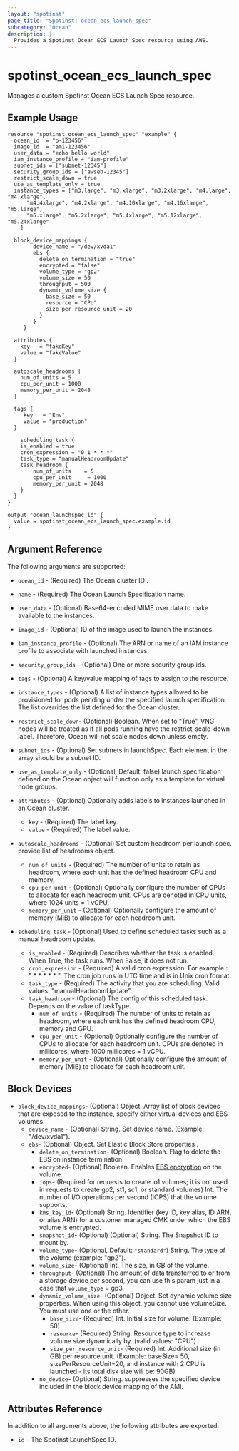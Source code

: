```yaml
---
layout: "spotinst"
page_title: "Spotinst: ocean_ecs_launch_spec"
subcategory: "Ocean"
description: |-
  Provides a Spotinst Ocean ECS Launch Spec resource using AWS.
---
```


# spotinst\_ocean\_ecs\_launch\_spec

Manages a custom Spotinst Ocean ECS Launch Spec resource.

## Example Usage

```hcl
resource "spotinst_ocean_ecs_launch_spec" "example" {
  ocean_id  = "o-123456"
  image_id  = "ami-123456"
  user_data = "echo hello world"
  iam_instance_profile = "iam-profile"
  subnet_ids = ["subnet-12345"]
  security_group_ids = ["awseb-12345"]
  restrict_scale_down = true
  use_as_template_only = true
  instance_types = ["m3.large", "m3.xlarge", "m3.2xlarge", "m4.large", "m4.xlarge",
      "m4.4xlarge", "m4.2xlarge", "m4.10xlarge", "m4.16xlarge", "m5.large", 
      "m5.xlarge", "m5.2xlarge", "m5.4xlarge", "m5.12xlarge", "m5.24xlarge"
    ]
  
  block_device_mappings {
        device_name = "/dev/xvda1"
        ebs {
          delete_on_termination = "true"
          encrypted = "false"
          volume_type = "gp2"
          volume_size = 50
          throughput = 500
          dynamic_volume_size {
            base_size = 50
            resource = "CPU"
            size_per_resource_unit = 20
          }
        }
     }

  attributes {
    key   = "fakeKey"
    value = "fakeValue"
  }
  
  autoscale_headrooms {
    num_of_units = 5
    cpu_per_unit = 1000
    memory_per_unit = 2048
  }

  tags {
     key   = "Env"
     value = "production"
  }
  
    scheduling_task {
    is_enabled = true
    cron_expression = "0 1 * * *"
    task_type = "manualHeadroomUpdate"
    task_headroom {
        num_of_units    = 5
        cpu_per_unit     = 1000
        memory_per_unit = 2048
    }
  } 
}
```
```
output "ocean_launchspec_id" {
  value = spotinst_ocean_ecs_launch_spec.example.id
}
```

## Argument Reference

The following arguments are supported:

* `ocean_id`  - (Required) The Ocean cluster ID .
* `name`      - (Required) The Ocean Launch Specification name. 
* `user_data` - (Optional) Base64-encoded MIME user data to make available to the instances.
* `image_id`  - (Optional) ID of the image used to launch the instances.
* `iam_instance_profile` - (Optional) The ARN or name of an IAM instance profile to associate with launched instances.
* `security_group_ids` - (Optional) One or more security group ids.
* `tags` - (Optional) A key/value mapping of tags to assign to the resource.
* `instance_types` - (Optional) A list of instance types allowed to be provisioned for pods pending under the specified launch specification. The list overrides the list defined for the Ocean cluster.
* `restrict_scale_down`- (Optional) Boolean. When set to “True”, VNG nodes will be treated as if all pods running have the restrict-scale-down label. Therefore, Ocean will not scale nodes down unless empty.
* `subnet_ids` - (Optional) Set subnets in launchSpec. Each element in the array should be a subnet ID.
* `use_as_template_only` - (Optional, Default: false) launch specification defined on the Ocean object will function only as a template for virtual node groups.

* `attributes` - (Optional) Optionally adds labels to instances launched in an Ocean cluster.
    * `key` - (Required) The label key.
    * `value` - (Required) The label value.

* `autoscale_headrooms` - (Optional) Set custom headroom per launch spec. provide list of headrooms object.
    * `num_of_units` - (Required) The number of units to retain as headroom, where each unit has the defined headroom CPU and memory.
    * `cpu_per_unit` - (Optional) Optionally configure the number of CPUs to allocate for each headroom unit. CPUs are denoted in CPU units, where 1024 units = 1 vCPU.
    * `memory_per_unit` - (Optional) Optionally configure the amount of memory (MiB) to allocate for each headroom unit.

* `scheduling_task` - (Optional) Used to define scheduled tasks such as a manual headroom update.
    * `is_enabled` - (Required) Describes whether the task is enabled. When True, the task runs. When False, it does not run.
    * `cron_expression` - (Required) A valid cron expression. For example : " * * * * * ". The cron job runs in UTC time and is in Unix cron format.
    * `task_type` - (Required) The activity that you are scheduling. Valid values: "manualHeadroomUpdate".
    * `task_headroom` - (Optional) The config of this scheduled task. Depends on the value of taskType.
        * `num_of_units` - (Required) The number of units to retain as headroom, where each unit has the defined headroom CPU, memory and GPU.
        * `cpu_per_unit` - (Optional) Optionally configure the number of CPUs to allocate for each headroom unit. CPUs are denoted in millicores, where 1000 millicores = 1 vCPU.
        * `memory_per_unit` - (Optional) Optionally configure the amount of memory (MiB) to allocate for each headroom unit.

<a id="block-devices"></a>
## Block Devices
* `block_device_mappings`- (Optional) Object. Array list of block devices that are exposed to the instance, specify either virtual devices and EBS volumes.   
    * `device_name` - (Optional) String. Set device name. (Example: "/dev/xvda1").
    * `ebs`- (Optional) Object. Set Elastic Block Store properties .
        * `delete_on_termination`- (Optional) Boolean. Flag to delete the EBS on instance termination. 
        * `encrypted`- (Optional) Boolean. Enables [EBS encryption](https://docs.aws.amazon.com/AWSEC2/latest/UserGuide/EBSEncryption.html) on the volume.
        * `iops`- (Required for requests to create io1 volumes; it is not used in requests to create gp2, st1, sc1, or standard volumes) Int. The number of I/O operations per second (IOPS) that the volume supports.
        * `kms_key_id`- (Optional) String. Identifier (key ID, key alias, ID ARN, or alias ARN) for a customer managed CMK under which the EBS volume is encrypted.
        * `snapshot_id`- (Optional) (Optional) String. The Snapshot ID to mount by. 
        * `volume_type`- (Optional, Default: `"standard"`) String. The type of the volume (example: "gp2").
        * `volume_size`- (Optional) Int. The size, in GB of the volume.
        * `throughput`- (Optional) The amount of data transferred to or from a storage device per second, you can use this param just in a case that `volume_type` = gp3.
        * `dynamic_volume_size`- (Optional) Object. Set dynamic volume size properties. When using this object, you cannot use volumeSize. You must use one or the other.
            * `base_size`- (Required) Int. Initial size for volume. (Example: 50)
            * `resource`- (Required) String. Resource type to increase volume size dynamically by. (valid values: "CPU")
            * `size_per_resource_unit`- (Required) Int. Additional size (in GB) per resource unit. (Example: baseSize= 50, sizePerResourceUnit=20, and instance with 2 CPU is launched - its total disk size will be: 90GB)
        * `no_device`- (Optional) String. suppresses the specified device included in the block device mapping of the AMI.


## Attributes Reference

In addition to all arguments above, the following attributes are exported:
* `id` - The Spotinst LaunchSpec ID.